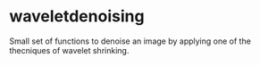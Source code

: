 # waveletdenoising

Small set of functions to denoise an image by applying one of the thecniques of wavelet shrinking.
